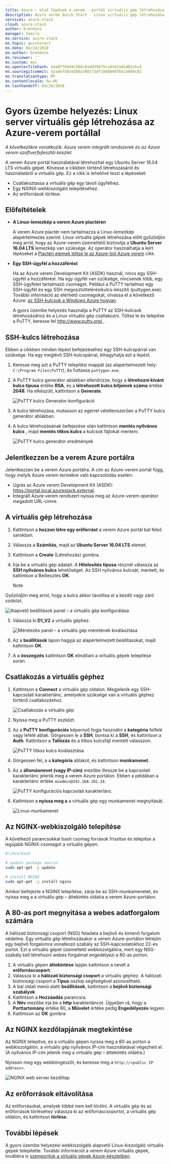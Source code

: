 ```yaml
---
title: Azure – első lépések a verem - portál virtuális gép létrehozása
description: Azure verem Quick Start - Linux virtuális gép létrehozása a portálon
services: azure-stack
cloud: azure-stack
author: brenduns
manager: femila
ms.service: azure-stack
ms.topic: quickstart
ms.date: 04/24/2018
ms.author: brenduns
ms.reviewer: ''
ms.custom: mvc
ms.openlocfilehash: 2ea07f04d4c566c0add39d75cad3d3a4ed81c6c8
ms.sourcegitcommit: e2adef58c03b0a780173df2d988907b5cb809c82
ms.translationtype: MT
ms.contentlocale: hu-HU
ms.lasthandoff: 04/28/2018
---
```

# <a name="quickstart-create-a-linux-server-virtual-machine-with-the-azure-stack-portal"></a>Gyors üzembe helyezés: Linux server virtuális gép létrehozása az Azure-verem portállal

*A következőkre vonatkozik: Azure verem integrált rendszerek és az Azure verem szoftverfejlesztői készlet*

A verem Azure portál használatával létrehozhat egy Ubuntu Server 16.04 LTS virtuális gépet. Kövesse a cikkben történő létrehozásáról és használatáról a virtuális gép. Ez a cikk is lehetővé teszi a lépéseket:

* Csatlakoztassa a virtuális gép egy távoli ügyfélhez.
* Egy NGINX-webkiszolgáló telepítéséhez.
* Az erőforrások törlése.

## <a name="prerequisites"></a>Előfeltételek

* **A Linux-lemezkép a verem Azure piactéren**

   A verem Azure piactér nem tartalmazza a Linux-lemezkép alapértelmezés szerint. Linux virtuális gépek létrehozása előtt győződjön meg arról, hogy az Azure-verem üzemeltető biztosítja a **Ubuntu Server 16.04 LTS** lemezkép van szüksége. Az operátor használhatja a leírt lépéseket a [Piactéri elemek töltse le az Azure-ból Azure verem](../azure-stack-download-azure-marketplace-item.md) cikk.

* **Egy SSH-ügyfél a hozzáférést**

   Ha az Azure verem Development Kit (ASDK) használ, nincs egy SSH-ügyfél a hozzáférést. Ha egy ügyfél van szüksége, nincsenek több, egy SSH-ügyfelet tartalmazó csomagot. Például a PuTTY tartalmaz egy SSH-ügyfél és egy SSH megosztottelérésikulcs-készítő (puttygen.exe). További információ az elérhető csomagokat, olvassa el a következő Azure: [az SSH-kulcsok a Windows Azure hogyan](https://docs.microsoft.com/azure/virtual-machines/linux/ssh-from-windows#windows-packages-and-ssh-clients).

   A gyors üzembe helyezés használja a PuTTY az SSH-kulcsok létrehozásához és a Linux virtuális gép csatlakozni. Töltse le és telepítse a PuTTY, keresse fel [ http://www.putty.org/ ](http://www.putty.org).

## <a name="create-an-ssh-key-pair"></a>SSH-kulcs létrehozása

Ebben a cikkben minden lépést befejezéséhez egy SSH-kulcspárral van szüksége. Ha egy meglévő SSH-kulcspárral, kihagyhatja ezt a lépést.

1. Keresse meg azt a PuTTY telepítési mappát (az alapértelmezett hely: ```C:\Program Files\PuTTY```), és futtassa ```puttygen.exe```.
2. A PuTTY kulcs generátor ablakban ellenőrizze, hogy a **létrehozni kívánt kulcs típusa** értéke **RSA**, és a **létrehozott kulcs bitjeinek száma** értéke **2048**. Ha elkészült, kattintson a **Generate**.

   ![PuTTY kulcs Generator-konfiguráció](media/azure-stack-quick-linux-portal/Putty01.PNG)

3. A kulcs létrehozása, mutasson az egérrel véletlenszerűen a PuTTY kulcs generátor ablakban.
4. A kulcs létrehozásának befejezése után kattintson **mentés nyilvános kulcs** , majd **mentés titkos kulcs** a kulcsok fájlokat menteni.

   ![PuTTY kulcs generátor eredmények](media/azure-stack-quick-linux-portal/Putty02.PNG)

## <a name="sign-in-to-the-azure-stack-portal"></a>Jelentkezzen be a verem Azure portálra

Jelentkezzen be a verem Azure portálra. A cím az Azure-verem portál függ, hogy melyik Azure verem termékre való kapcsolódás esetén:

* Ugrás az Azure verem Development Kit (ASDK): https://portal.local.azurestack.external.
* Integrált Azure verem rendszert nyissa meg az Azure-verem operátor megadott URL-címre.

## <a name="create-the-virtual-machine"></a>A virtuális gép létrehozása

1. Kattintson a **hozzon létre egy erőforrást** a verem Azure portál bal felső sarokban.

2. Válassza a **Számítás**, majd az **Ubuntu Server 16.04 LTS** elemet.
3. Kattintson a **Create** (Létrehozás) gombra.

4. Írja be a virtuális gép adatait. A **Hitelesítés típusa** résznél válassza az **SSH nyilvános kulcs** lehetőséget. Az SSH nyilvános kulcsát, mentett, és kattintson a Beillesztés **OK**.

   >[!NOTE]
 Győződjön meg arról, hogy a kulcs akkor távolítsa el a kezdő vagy záró szóközt.

   ![Alapvető beállítások panel – a virtuális gép konfigurálása](media/azure-stack-quick-linux-portal/linux-01.PNG)

5. Válassza ki **D1_V2** a virtuális géphez.

   ![Méretezés panel – a virtuális gép méretének kiválasztása](media/azure-stack-quick-linux-portal/linux-02.PNG)

6. Az a **beállítások** lapon hagyja az alapértelmezett beállításokat, majd kattintson **OK**.

7. A a **összegzés** kattintson **OK** elindítani a virtuális gépek telepítése során.

## <a name="connect-to-the-virtual-machine"></a>Csatlakozás a virtuális géphez

1. Kattintson a **Connect** a virtuális gép oldalon. Megjelenik egy SSH-kapcsolati karakterlánc, amelyekre szüksége van a virtuális géphez történő csatlakozáshoz.

   ![Csatlakozás a virtuális gép](media/azure-stack-quick-linux-portal/linux-03.PNG)

2. Nyissa meg a PuTTY eszközt.
3. Az a **PuTTY konfigurációs** képernyő fogja használni a **kategória** felfelé vagy lefelé ablak. Görgessen le a **SSH**, bontsa ki a **SSH**, és kattintson a **Auth**. Kattintson a **Tallózás** és a titkos kulcsfájl mentett válasszon.

   ![PuTTY titkos kulcs kiválasztása](media/azure-stack-quick-linux-portal/Putty03.PNG)

4. Görgessen fel, a a **kategória** ablakot, és kattintson **munkamenet**.
5. Az a **állomásnevet (vagy IP-cím)** mezőbe illessze be a kapcsolati karakterlánc jelenik meg a verem Azure portálon. Ebben a példában a karakterlánc értéke ```asadmin@192.168.102.34```.

   ![PuTTY konfigurációs kapcsolati karakterlánc](media/azure-stack-quick-linux-portal/Putty04.PNG)

6. Kattintson a **nyissa meg a** a virtuális gép egy munkamenet megnyitását.

   ![Linux-munkamenet](media/azure-stack-quick-linux-portal/Putty05.PNG)

## <a name="install-the-nginx-web-server"></a>Az NGINX-webkiszolgáló telepítése

A következő parancsokkal bash csomag források frissítse és telepítse a legújabb NGINX-csomagot a virtuális gépen.

```bash
#!/bin/bash

# update package source
sudo apt-get -y update

# install NGINX
sudo apt-get -y install nginx
```

Amikor befejezte a NGINX telepítése, zárja be az SSH-munkamenetet, és nyissa meg a a virtuális gép – áttekintés oldalra a verem Azure-portálon.

## <a name="open-port-80-for-web-traffic"></a>A 80-as port megnyitása a webes adatforgalom számára

A hálózati biztonsági csoport (NSG) feladata a bejövő és kimenő forgalom védelme. Egy virtuális gép létrehozásakor a verem Azure-portálon létrejön egy bejövő forgalomra vonatkozó szabály az SSH-kapcsolatokhoz 22-es portot. Ezt a virtuális gépet üzemeltető webkiszolgálóra, mert egy NSG-szabály kell létrehozni webes forgalmat engedélyezi a 80-as porton.

1. A virtuális gépen **áttekintése** lapján kattintson a nevét a **erőforráscsoport**.
2. Válassza ki a **hálózati biztonsági csoport** a virtuális géphez. A hálózati biztonsági csoport a **Típus** oszlop segítségével azonosítható.
3. A bal oldali menü alatti **beállítások**, kattintson a **bejövő biztonsági szabályok**.
4. Kattintson a **Hozzáadás** parancsra.
5. A **Név** mezőbe írja be a **http** karakterláncot. Ügyeljen rá, hogy a **Porttartomány** értéke 80, a **Művelet** értéke pedig **Engedélyezés** legyen.
6. Kattintson az **OK** gombra

## <a name="view-the-nginx-welcome-page"></a>Az NGINX kezdőlapjának megtekintése

Az NGINX telepítve, és a virtuális gépen nyissa meg a 80-as porton a webkiszolgálón, a virtuális gép nyilvános IP-cím használatával végezheti el. (A nyilvános IP-cím jelenik meg a virtuális gép – áttekintés oldalra.)

Nyisson meg egy webböngészőt, és keresse meg a ```http://<public IP address>```.

![NGINX web server kezdőlap](media/azure-stack-quick-linux-portal/linux-04.PNG)

## <a name="clean-up-resources"></a>Az erőforrások eltávolítása

Az erőforrásokat, amelyek többé nem kell törölni. A virtuális gép és az erőforrások törléséhez válassza ki az erőforráscsoportot, a virtuális gép oldalon, és kattintson **törlése**.

## <a name="next-steps"></a>További lépések

A gyors üzembe helyezési webkiszolgáló alapvető Linux-kiszolgáló virtuális gépek telepítette. További információt a verem Azure virtuális gépek, továbbra is [szempontok a virtuális gépek Azure-készletben](azure-stack-vm-considerations.md).
